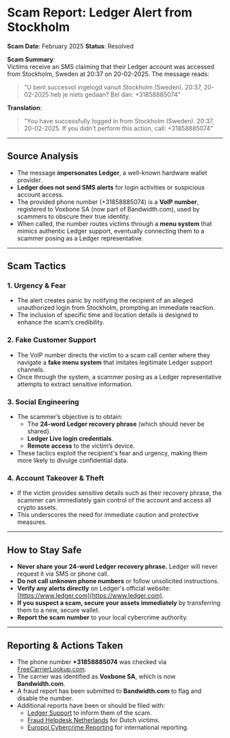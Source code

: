 # Scam Report: Ledger Alert from Stockholm  
**Scam Date**: February 2025
**Status**: Resolved

**Scam Summary**:  
Victims receive an SMS claiming that their Ledger account was accessed from Stockholm, Sweden at 20:37 on 20-02-2025. The message reads:

> "U bent succesvol ingelogd vanuit Stockholm (Sweden). 20:37, 20-02-2025 heb je niets gedaan? Bel dan: +31858885074"

**Translation**:  
> "You have successfully logged in from Stockholm (Sweden). 20:37, 20-02-2025. If you didn't perform this action, call: +31858885074"

---

## Source Analysis  
- The message **impersonates Ledger**, a well-known hardware wallet provider.  
- **Ledger does not send SMS alerts** for login activities or suspicious account access.  
- The provided phone number (+31858885074) is a **VoIP number**, registered to Voxbone SA (now part of Bandwidth.com), used by scammers to obscure their true identity.  
- When called, the number routes victims through a **menu system** that mimics authentic Ledger support, eventually connecting them to a scammer posing as a Ledger representative.

---

## Scam Tactics

### 1. Urgency & Fear  
- The alert creates panic by notifying the recipient of an alleged unauthorized login from Stockholm, prompting an immediate reaction.  
- The inclusion of specific time and location details is designed to enhance the scam’s credibility.

### 2. Fake Customer Support  
- The VoIP number directs the victim to a scam call center where they navigate a **fake menu system** that imitates legitimate Ledger support channels.  
- Once through the system, a scammer posing as a Ledger representative attempts to extract sensitive information.

### 3. Social Engineering  
- The scammer’s objective is to obtain:  
  - The **24-word Ledger recovery phrase** (which should never be shared).  
  - **Ledger Live login credentials**.  
  - **Remote access** to the victim’s device.  
- These tactics exploit the recipient's fear and urgency, making them more likely to divulge confidential data.

### 4. Account Takeover & Theft  
- If the victim provides sensitive details such as their recovery phrase, the scammer can immediately gain control of the account and access all crypto assets.  
- This underscores the need for immediate caution and protective measures.

---

## How to Stay Safe  
- **Never share your 24-word Ledger recovery phrase.** Ledger will never request it via SMS or phone call.  
- **Do not call unknown phone numbers** or follow unsolicited instructions.  
- **Verify any alerts directly** on Ledger's official website: [https://www.ledger.com](https://www.ledger.com).  
- **If you suspect a scam, secure your assets immediately** by transferring them to a new, secure wallet.  
- **Report the scam number** to your local cybercrime authority.

---

## Reporting & Actions Taken  
- The phone number **+31858885074** was checked via [FreeCarrierLookup.com](https://freecarrierlookup.com).  
- The carrier was identified as **Voxbone SA**, which is now **Bandwidth.com**.  
- A fraud report has been submitted to **Bandwidth.com** to flag and disable the number.  
- Additional reports have been or should be filed with:  
  - [Ledger Support](https://support.ledger.com) to inform them of the scam.  
  - [Fraud Helpdesk Netherlands](https://www.fraudehelpdesk.nl/) for Dutch victims.  
  - [Europol Cybercrime Reporting](https://www.europol.europa.eu/report-a-crime) for international reporting.
